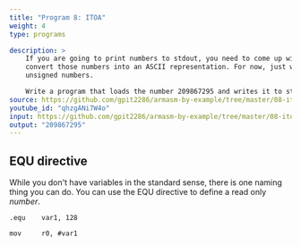 ```yaml
---
title: "Program 8: ITOA"
weight: 4
type: programs

description: >
    If you are going to print numbers to stdout, you need to come up with a way to 
    convert those numbers into an ASCII representation. For now, just worry about 
    unsigned numbers. 

    Write a program that loads the number 209867295 and writes it to stdout. 
source: https://github.com/gpit2286/armasm-by-example/tree/master/08-itoa
youtube_id: "qhzgANi7W4o" 
input: https://github.com/gpit2286/armasm-by-example/tree/master/08-itoa/template
output: "209867295"
---
```


 

## EQU directive 

While you don't have variables in the standard sense, there is one naming thing 
you can do. You can use the EQU directive to define a read only *number*. 

```armasm 
.equ    var1, 128 

mov     r0, #var1 
```


